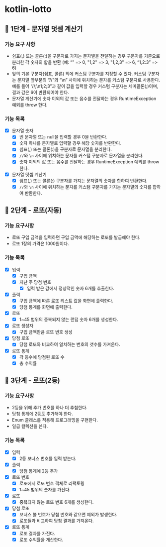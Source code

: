 # kotlin-lotto

## 🚀 1단계 - 문자열 덧셈 계산기

### 기능 요구 사항

- 쉼표(,) 또는 콜론(:)을 구분자로 가지는 문자열을 전달하는 경우 구분자를 기준으로 분리한 각 숫자의 합을 반환 (예: “” => 0, "1,2" => 3, "1,2,3" => 6, “1,2:3” => 6)
- 앞의 기본 구분자(쉼표, 콜론) 외에 커스텀 구분자를 지정할 수 있다. 커스텀 구분자는 문자열 앞부분의 “//”와 “\n” 사이에 위치하는 문자를 커스텀 구분자로 사용한다. 예를 들어 “//;\n1;2;3”과
  같이 값을 입력할 경우 커스텀 구분자는 세미콜론(;)이며, 결과 값은 6이 반환되어야 한다.
- 문자열 계산기에 숫자 이외의 값 또는 음수를 전달하는 경우 RuntimeException 예외를 throw 한다.

### 기능 목록

- [X] 문자열 숫자
    - [X] 빈 문자열 또는 null을 입력할 경우 0을 반환한다.
    - [X] 숫자 하나를 문자열로 입력할 경우 해당 숫자를 반환한다.
    - [X] 쉼표(,) 또는 콜론(:)을 구분자로 문자열을 분리한다.
    - [X] `//`와 `\n` 사이에 위치하는 문자를 커스텀 구분자로 문자열을 분리한다.
    - [X] 숫자 이외의 값 또는 음수를 전달하는 경우 RuntimeException 예외를 throw 한다.
- [X] 문자열 덧셈 계산기
    - [X] 쉼표(,) 또는 콜론(:) 구분자를 가지는 문자열의 숫자를 합하여 반환한다.
    - [X] `//`와 `\n` 사이에 위치하는 문자를 커스텀 구분자를 가지는 문자열의 숫자를 합하여 반환한다.

## 🚀 2단계 - 로또(자동)

### 기능 요구사항

- 로또 구입 금액을 입력하면 구입 금액에 해당하는 로또를 발급해야 한다.
- 로또 1장의 가격은 1000원이다.

### 기능 목록

- [X] 입력
    - [X] 구입 금액
    - [X] 지난 주 당첨 번호
        - [X] 입력 받은 값에서 정상적인 숫자 6개를 추출한다.
- [X] 출력
    - [X] 구입 금액에 따른 로또 리스트 값을 화면에 출력한다.
    - [X] 당첨 통계를 화면에 출력한다.
- [X] 로또
    - [X] 1~45 범위의 중복되지 않는 랜덤 숫자 6개를 생성한다.
- [X] 로또 생성자
    - [X] 구입 금액만큼 로또 번호 생성
- [X] 당첨 로또
    - [X] 당첨 로또와 비교하여 일치하는 번호의 갯수를 가져온다.
- [X] 로또 통계
    - [X] 각 등수에 당첨된 로또 수
    - [X] 총 수익률

## 🚀 3단계 - 로또(2등)

### 기능 요구사항

- 2등을 위해 추가 번호를 하나 더 추첨한다.
- 당첨 통계에 2등도 추가해야 한다.
- Enum 클래스를 적용해 프로그래밍을 구현한다.
- 일급 컬렉션을 쓴다.

### 기능 목록

- [X] 입력
    - [X] 2등 보너스 번호를 입력 받는다.
- [X] 출력
    - [X] 당첨 통계에 2등 추가
- [X] 로또 번호
    - [X] 로또에서 로또 번호 객체로 리팩토링
    - [X] 1~45 범위의 숫자를 가진다.
- [X] 로또
    - [X] 중복되지 않는 로또 번호 6개를 생성한다.
- [X] 당첨 로또
    - [X] 보너스 볼 번호가 당첨 번호와 같으면 예외가 발생한다.
    - [X] 로또들과 비교하여 당첨 결과를 가져온다.
- [X] 로또 통계
    - [X] 로또 결과를 가진다.
    - [X] 로또 수익률을 계산한다.
